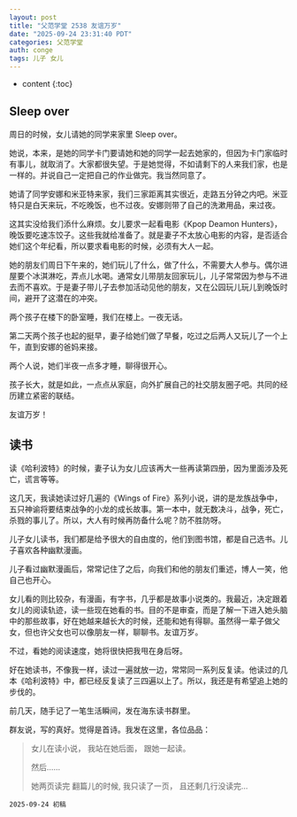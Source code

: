 ```yaml
---
layout: post
title: "父范学堂 2538 友谊万岁"
date: "2025-09-24 23:31:40 PDT"
categories: 父范学堂
auth: conge
tags: 儿子 女儿 
---
```

* content
{:toc}


## Sleep over

周日的时候，女儿请她的同学来家里 Sleep over。




她说，本来，是她的同学卡门要请她和她的同学一起去她家的，但因为卡门家临时有事儿，就取消了。大家都很失望。于是她觉得，不如请剩下的人来我们家，也是一样的。并说自己一定把自己的作业做完。我当然同意了。

她请了同学安娜和米亚特来家，我们三家距离其实很近，走路五分钟之内吧。米亚特只是白天来玩，不吃晚饭，也不过夜。安娜则带了自己的洗漱用品，来过夜。

这其实没给我们添什么麻烦。女儿要求一起看电影《Kpop Deamon Hunters》，晚饭要吃速冻饺子。这些我就给准备了。就是妻子不太放心电影的内容，是否适合她们这个年纪看，所以要求看电影的时候，必须有大人一起。

她的朋友们周日下午来的，她们玩儿了什么，做了什么，不需要大人参与。偶尔进屋要个冰淇淋吃，弄点儿水喝。通常女儿带朋友回家玩儿，儿子常常因为参与不进去而不喜欢。于是妻子带儿子去参加活动见他的朋友，又在公园玩儿玩儿到晚饭时间，避开了这潜在的冲突。

两个孩子在楼下的卧室睡，我们在楼上。一夜无话。

第二天两个孩子也起的挺早，妻子给她们做了早餐，吃过之后两人又玩儿了一个上午，直到安娜的爸妈来接。

两个人说，她们半夜一点多才睡，聊得很开心。

孩子长大，就是如此，一点点从家庭，向外扩展自己的社交朋友圈子吧。共同的经历建立紧密的联结。

友谊万岁！

## 读书



读《哈利波特》的时候，妻子认为女儿应该再大一些再读第四册，因为里面涉及死亡，谎言等等。

这几天，我读她读过好几遍的《Wings of Fire》系列小说，讲的是龙族战争中，五只神谕将要结束战争的小龙的成长故事。第一本中，就无数决斗，战争，死亡，杀戮的事儿了。所以，大人有时候再防备什么呢？防不胜防呀。

儿子女儿读书，我们都是给予很大的自由度的，他们到图书馆，都是自己选书。儿子喜欢各种幽默漫画。

儿子看过幽默漫画后，常常记住了之后，向我们和他的朋友们重述，博人一笑，他自己也开心。

女儿看的则比较杂，有漫画，有字书，几乎都是故事小说类的。我最近，决定跟着女儿的阅读轨迹，读一些现在她看的书。目的不是审查，而是了解一下进入她头脑中的那些故事，好在她越来越长大的时候，还能和她有得聊。虽然得一辈子做父女，但也许父女也可以像朋友一样，聊聊书。友谊万岁。

不过，看她的阅读速度，她将很快把我甩在身后呀。

好在她读书，不像我一样，读过一遍就放一边，常常同一系列反复读。他读过的几本《哈利波特》中，都已经反复读了三四遍以上了。所以，我还是有希望追上她的步伐的。

前几天，随手记了一笔生活瞬间，发在海东读书群里。

群友说，写的真好。觉得是首诗。我发在这里，各位品品：

> 女儿在读小说，
> 我站在她后面，
> 跟她一起读。
> 
> 然后……
> 
> 她两页读完
> 翻篇儿的时候,
> 我只读了一页，
> 且还剩几行没读完... 

```
2025-09-24 初稿
```
